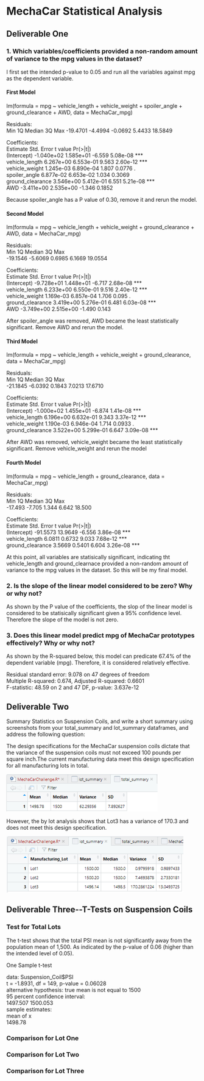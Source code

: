 # MechaCar Statistical Analysis

## Deliverable One
### 1. Which variables/coefficients provided a non-random amount of variance to the mpg values in the dataset?  
I first set the intended p-value to 0.05 and run all the variables against mpg as the dependent variable.

#### First Model
lm(formula = mpg ~ vehicle_length + vehicle_weight + spoiler_angle + 
    ground_clearance + AWD, data = MechaCar_mpg)

Residuals:    
     Min       1Q   Median       3Q      Max 
-19.4701  -4.4994  -0.0692   5.4433  18.5849 

Coefficients:  
                   Estimate Std. Error t value Pr(>|t|)    
(Intercept)      -1.040e+02  1.585e+01  -6.559 5.08e-08 ***  
vehicle_length    6.267e+00  6.553e-01   9.563 2.60e-12 ***  
vehicle_weight    1.245e-03  6.890e-04   1.807   0.0776 .    
spoiler_angle     6.877e-02  6.653e-02   1.034   0.3069      
ground_clearance  3.546e+00  5.412e-01   6.551 5.21e-08 ***  
AWD              -3.411e+00  2.535e+00  -1.346   0.1852      

Because spoiler_angle has a P value of 0.30, remove it and rerun the model.

#### Second Model
lm(formula = mpg ~ vehicle_length + vehicle_weight + ground_clearance + 
    AWD, data = MechaCar_mpg)  

Residuals:  
     Min       1Q   Median       3Q      Max  
-19.1546  -5.6069   0.6985   6.1669  19.0554  

Coefficients:  
                   Estimate Std. Error t value Pr(>|t|)       
(Intercept)      -9.728e+01  1.448e+01  -6.717 2.68e-08 ***  
vehicle_length    6.233e+00  6.550e-01   9.516 2.40e-12 ***  
vehicle_weight    1.169e-03  6.857e-04   1.706    0.095 .    
ground_clearance  3.419e+00  5.276e-01   6.481 6.03e-08 ***  
AWD              -3.749e+00  2.515e+00  -1.490    0.143       

After spoiler_angle was removed, AWD became the least statistically significant. Remove AWD and rerun the model.

#### Third Model
lm(formula = mpg ~ vehicle_length + vehicle_weight + ground_clearance, 
    data = MechaCar_mpg)  

Residuals:  
     Min       1Q   Median       3Q      Max   
-21.1845  -6.0392   0.1843   7.0213  17.6710   

Coefficients:  
                   Estimate Std. Error t value Pr(>|t|)      
(Intercept)      -1.000e+02  1.455e+01  -6.874 1.41e-08 ***  
vehicle_length    6.196e+00  6.632e-01   9.343 3.37e-12 ***  
vehicle_weight    1.190e-03  6.946e-04   1.714   0.0933 .    
ground_clearance  3.522e+00  5.299e-01   6.647 3.09e-08 ***  

After AWD was removed, vehicle_weight became the least statistically significant. Remove vehicle_weight and rerun the model

#### Fourth Model
lm(formula = mpg ~ vehicle_length + ground_clearance, data = MechaCar_mpg)  

Residuals:  
    Min      1Q  Median      3Q     Max   
-17.493  -7.705   1.344   6.642  18.500   

Coefficients:  
                 Estimate Std. Error t value Pr(>|t|)      
(Intercept)      -91.5573    13.9649  -6.556 3.86e-08 ***  
vehicle_length     6.0811     0.6732   9.033 7.68e-12 ***  
ground_clearance   3.5669     0.5401   6.604 3.26e-08 ***  

At this point, all variables are statisically significant, indicating tht vehicle_length and ground_clearnace provided a non-random amount of variance to the mpg values in the dataset. So this will be my final model. 

### 2. Is the slope of the linear model considered to be zero? Why or why not?
As shown by the P value of the coefficients, the slop of the linear model is considered to be statisically significant given a 95% confidence level. Therefore the slope of the model is not zero.

### 3. Does this linear model predict mpg of MechaCar prototypes effectively? Why or why not?
As shown by the R-squared below, this model can predicate 67.4% of the dependent variable (mpg). Therefore, it is considered relatively effective. 

Residual standard error: 9.078 on 47 degrees of freedom  
Multiple R-squared:  0.674,	Adjusted R-squared:  0.6601   
F-statistic: 48.59 on 2 and 47 DF,  p-value: 3.637e-12  


## Deliverable Two
Summary Statistics on Suspension Coils, and write a short summary using screenshots from your total_summary and lot_summary dataframes, and address the following question:

The design specifications for the MechaCar suspension coils dictate that the variance of the suspension coils must not exceed 100 pounds per square inch.The current manufacturing data meet this design specification for all manufacturing lots in total. 

![](https://github.com/lu-chang-axonic/Mecha_Car_Statistical_Analysis/blob/main/total_summary.PNG)

However, the by lot analysis shows that Lot3 has a variance of 170.3 and does not meet this design specification.

![](https://github.com/lu-chang-axonic/Mecha_Car_Statistical_Analysis/blob/main/lot_summary.PNG)

## Deliverable Three--T-Tests on Suspension Coils
### Test for Total Lots
The t-test shows that the total PSI mean is not significantly away from the population mean of 1,500. As indicated by the p-value of 0.06 (higher than the intended level of 0.05).  

One Sample t-test  

data:  Suspension_Coil$PSI  
t = -1.8931, df = 149, p-value = 0.06028  
alternative hypothesis: true mean is not equal to 1500  
95 percent confidence interval:  
 1497.507 1500.053  
sample estimates:  
mean of x   
  1498.78   

### Comparison for Lot One




### Comparison for Lot Two

### Comparison for Lot Three
